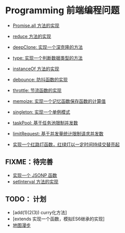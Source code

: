 # Programming 前端编程问题

- [Promise.all 方法的实现](./promise.all/index.js)
- [reduce 方法的实现](./reduce/reduce.js)
- [deepClone: 实现一个深克隆的方法](./deepClone/deepClone.js)
- [type: 实现一个判断数据类型的方法](./type/type.js)
- [instanceOf 方法的实现](./instanceOf/instanceOf.js)


- [debounce: 防抖函数的实现](./debounce/debounce.js)
- [throttle: 节流函数的实现](./throttle/throttle.js)
- [memoize: 实现一个记忆函数保存函数的计算值](./memoize/memoize.js)
- [singleton: 实现一个单例模式](./singleton/singleton.js)
- [taskPool: 基于任务池限制并发数](./taskPool/taskPool.js)
- [limitRequest: 基于并发量统计限制请求并发数](./limitRequest/limitRequest.js)
- [实现一个红路灯函数，红绿灯以一定时间持续交替亮起](./trafficLight/promise.js)




## FIXME：待完善

- [实现一个 JSONP 函数](./jsonp/jsonp.html)
- [setInterval 方法的实现](./setInterval/setInterval.js)

## TODO： 计划

- [add(1)(2(3)) curry化方法]
- [extends 实现一个函数，模拟ES6继承的实现]
- [地图漫步](./walk-map/walk-map.js)
